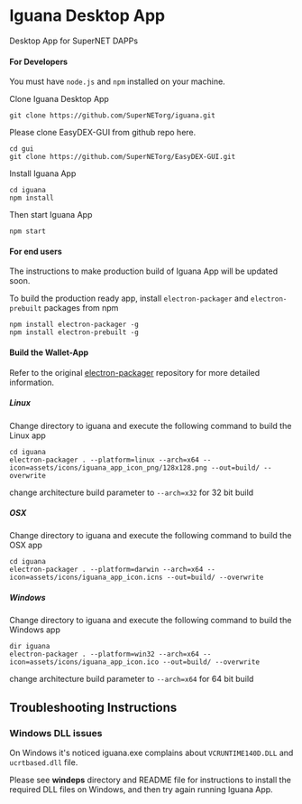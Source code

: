 # Iguana Desktop App
Desktop App for SuperNET DAPPs

#### For Developers
You must have `node.js` and `npm` installed on your machine.

Clone Iguana Desktop App
```shell
git clone https://github.com/SuperNETorg/iguana.git
```

Please clone EasyDEX-GUI from github repo here.
```shell
cd gui
git clone https://github.com/SuperNETorg/EasyDEX-GUI.git
```

Install Iguana App
```shell
cd iguana
npm install
```

Then start Iguana App
```shell
npm start
```

#### For end users
The instructions to make production build of Iguana App will be updated soon.

To build the production ready app, install `electron-packager` and `electron-prebuilt` packages from npm
```shell
npm install electron-packager -g
npm install electron-prebuilt -g
```

#### **Build the Wallet-App**
Refer to the original [electron-packager](https://github.com/electron-userland/electron-packager) repository for more detailed information.

##### Linux
Change directory to iguana and execute the following command to build the Linux app
```shell
cd iguana
electron-packager . --platform=linux --arch=x64 --icon=assets/icons/iguana_app_icon_png/128x128.png --out=build/ --overwrite
```
change architecture build parameter to ```--arch=x32``` for 32 bit build

##### OSX
Change directory to iguana and execute the following command to build the OSX app
```shell
cd iguana
electron-packager . --platform=darwin --arch=x64 --icon=assets/icons/iguana_app_icon.icns --out=build/ --overwrite
```

##### Windows
Change directory to iguana and execute the following command to build the Windows app
```shell
dir iguana
electron-packager . --platform=win32 --arch=x64 --icon=assets/icons/iguana_app_icon.ico --out=build/ --overwrite
```
change architecture build parameter to ```--arch=x64``` for 64 bit build


## Troubleshooting Instructions

### Windows DLL issues
On Windows it's noticed iguana.exe complains about `VCRUNTIME140D.DLL` and `ucrtbased.dll` file.

Please see **windeps** directory and README file for instructions to install the required DLL files on Windows, and then try again running Iguana App.
